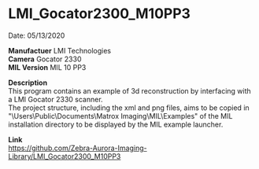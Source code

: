 # LMI_Gocator2300_M10PP3

Date: 05/13/2020

**Manufactuer** LMI Technologies  
**Camera** Gocator 2330  
**MIL Version** MIL 10 PP3  

**Description**  
This program contains an example of 3d reconstruction by interfacing with a LMI Gocator 2330 scanner.  
The project structure, including the xml and png files, aims to be copied in "\Users\Public\Documents\Matrox Imaging\MIL\Examples" of the MIL installation directory to be displayed by the MIL example launcher.

**Link**  
https://github.com/Zebra-Aurora-Imaging-Library/LMI_Gocator2300_M10PP3
